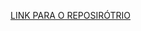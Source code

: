 [LINK PARA O REPOSIRÓTRIO](https://github.com/LangRTK/Projeto_saguis_comuns_Callithrix-jacchus.git)
